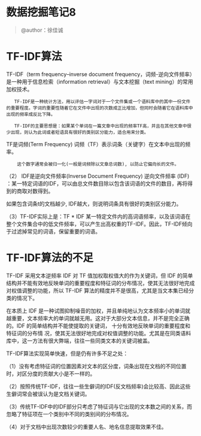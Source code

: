 # 数据挖掘笔记8  

> @author：徐佳诚  

# TF-IDF算法
 TF-IDF（term frequency–inverse document frequency，词频-逆向文件频率）是一种用于信息检索（information retrieval）与文本挖掘（text mining）的常用加权技术。

       TF-IDF是一种统计方法，用以评估一字词对于一个文件集或一个语料库中的其中一份文件的重要程度。字词的重要性随着它在文件中出现的次数成正比增加，但同时会随着它在语料库中出现的频率成反比下降。

       TF-IDF的主要思想是：如果某个单词在一篇文章中出现的频率TF高，并且在其他文章中很少出现，则认为此词或者短语具有很好的类别区分能力，适合用来分类。
  
  TF是词频(Term Frequency)
        词频（TF）表示词条（关键字）在文本中出现的频率。

        这个数字通常会被归一化(一般是词频除以文章总词数), 以防止它偏向长的文件。    
 （2） IDF是逆向文件频率(Inverse Document Frequency)
        逆向文件频率 (IDF) ：某一特定词语的IDF，可以由总文件数目除以包含该词语的文件的数目，再将得到的商取对数得到。

如果包含词条t的文档越少, IDF越大，则说明词条具有很好的类别区分能力。
  
 （3）TF-IDF实际上是：TF * IDF
       某一特定文件内的高词语频率，以及该词语在整个文件集合中的低文件频率，可以产生出高权重的TF-IDF。因此，TF-IDF倾向于过滤掉常见的词语，保留重要的词语。     
       
       
# TF-IDF算法的不足
TF-IDF 采用文本逆频率 IDF 对 TF 值加权取权值大的作为关键词，但 IDF 的简单结构并不能有效地反映单词的重要程度和特征词的分布情况，使其无法很好地完成对权值调整的功能，所以 TF-IDF 算法的精度并不是很高，尤其是当文本集已经分类的情况下。

在本质上 IDF 是一种试图抑制噪音的加权，并且单纯地认为文本频率小的单词就越重要，文本频率大的单词就越无用。这对于大部分文本信息，并不是完全正确的。IDF 的简单结构并不能使提取的关键词， 十分有效地反映单词的重要程度和特征词的分布情 况，使其无法很好地完成对权值调整的功能。尤其是在同类语料库中，这一方法有很大弊端，往往一些同类文本的关键词被盖。

TF-IDF算法实现简单快速，但是仍有许多不足之处：

（1）没有考虑特征词的位置因素对文本的区分度，词条出现在文档的不同位置时，对区分度的贡献大小是不一样的。

（2）按照传统TF-IDF，往往一些生僻词的IDF(反文档频率)会比较高、因此这些生僻词常会被误认为是文档关键词。

（3）传统TF-IDF中的IDF部分只考虑了特征词与它出现的文本数之间的关系，而忽略了特征项在一个类别中不同的类别间的分布情况。

（4）对于文档中出现次数较少的重要人名、地名信息提取效果不佳。
